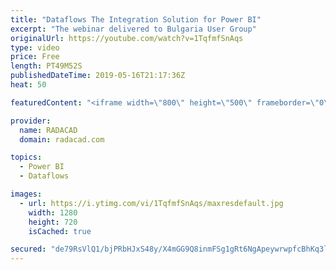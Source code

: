 ```yaml
---
title: "Dataflows The Integration Solution for Power BI"
excerpt: "The webinar delivered to Bulgaria User Group"
originalUrl: https://youtube.com/watch?v=1TqfmfSnAqs
type: video
price: Free
length: PT49M52S
publishedDateTime: 2019-05-16T21:17:36Z
heat: 50

featuredContent: "<iframe width=\"800\" height=\"500\" frameborder=\"0\" src=\"https://www.youtube.com/embed/1TqfmfSnAqs\" allow=\"accelerometer; autoplay; encrypted-media; gyroscope; picture-in-picture\" allowfullscreen></iframe>"

provider:
  name: RADACAD
  domain: radacad.com

topics:
  - Power BI
  - Dataflows

images:
  - url: https://i.ytimg.com/vi/1TqfmfSnAqs/maxresdefault.jpg
    width: 1280
    height: 720
    isCached: true

secured: "de79RsVlQ1/bjPRbHJxS48y/X4mGG9Q8inmFSg1gRt6NgApeywrwpfcBhKq3lHQkBbQkybsosJSya0aVFINqjHGJzhaWH9CFwJpi/0QyHsOihsD5F1iGXOhqTRkymQp03//aPEVgJAy2bVsX/klRJJed0218cRsWTJel8o1tbeikNsuuB7aBtZ8mW/v5fqR/njafqUVoZUWfkUAI4ok1GzjG/9AWbMGjNB2+H3q5xFL8HC8fE8aKV5SAjcnlwMFtjAqhxA7jwj01xTMdOD/DLVYIaU+s54yaBDVuvkbqmSwFIcH5Eh/KolL+FR2/r5SGx+xbcBTl74XxyzdQSSTx3I3WTSSCA0+0G31bpVHz0gkM7dqefTj/HljWCUUQx9a62bl4Ybki27wJ0Ndjede2KPGbJwSB5x3AdP3J/rXTzFA=;aeFMlxxi7AL1v4xksw4BKg=="
---
```


